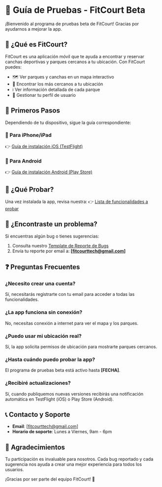 # 🎯 Guía de Pruebas - FitCourt Beta

¡Bienvenido al programa de pruebas beta de FitCourt! Gracias por ayudarnos a mejorar la app.

## 📱 ¿Qué es FitCourt?

FitCourt es una aplicación móvil que te ayuda a encontrar y reservar canchas deportivas y parques cercanos a tu ubicación. Con FitCourt puedes:

- 🗺️ Ver parques y canchas en un mapa interactivo
- 📍 Encontrar los más cercanos a tu ubicación
- ℹ️ Ver información detallada de cada parque
- 👤 Gestionar tu perfil de usuario

## 🚀 Primeros Pasos

Dependiendo de tu dispositivo, sigue la guía correspondiente:

### 📱 Para iPhone/iPad

👉 [Guía de instalación iOS (TestFlight)](./guia-ios-testflight.md)

### 🤖 Para Android

👉 [Guía de instalación Android (Play Store)](./guia-android-playstore.md)

## 🧪 ¿Qué Probar?

Una vez instalada la app, revisa nuestra:
👉 [Lista de funcionalidades a probar](./funcionalidades.md)

## 🐛 ¿Encontraste un problema?

Si encuentras algún bug o tienes sugerencias:

1. Consulta nuestro [Template de Reporte de Bugs](./template-bug-report.md)
2. Envía tu reporte por email a: **[fitcourttech@gmail.com]**

## ❓ Preguntas Frecuentes

### ¿Necesito crear una cuenta?

Sí, necesitarás registrarte con tu email para acceder a todas las funcionalidades.

### ¿La app funciona sin conexión?

No, necesitas conexión a internet para ver el mapa y los parques.

### ¿Puedo usar mi ubicación real?

Sí, la app solicita permisos de ubicación para mostrarte parques cercanos.

### ¿Hasta cuándo puedo probar la app?

El programa de pruebas beta está activo hasta **[FECHA]**.

### ¿Recibiré actualizaciones?

Sí, cuando publiquemos nuevas versiones recibirás una notificación automática en TestFlight (iOS) o Play Store (Android).

## 📞 Contacto y Soporte

- **Email**: [fitcourttech@gmail.com]
- **Horario de soporte**: Lunes a Viernes, 9am - 6pm

## 🙏 Agradecimientos

Tu participación es invaluable para nosotros. Cada bug reportado y cada sugerencia nos ayuda a crear una mejor experiencia para todos los usuarios.

¡Gracias por ser parte del equipo FitCourt! 🎉
